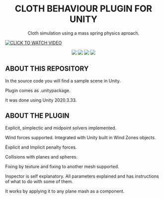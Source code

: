 <H1 ALIGN="CENTER"> CLOTH BEHAVIOUR PLUGIN FOR UNITY </H1>
<p align="center"> 
Cloth simulation using a mass spring physics aproach.

  
</p>



[![CLICK TO WATCH VIDEO](https://user-images.githubusercontent.com/79087129/164987500-a72752a6-a962-4433-9180-84f0923bda5d.png)](https://www.youtube.com/watch?v=UWSgjsEII0E&t=23s&ab_channel=AntonioEspinosa)


<p align="center"> 

<img src="https://user-images.githubusercontent.com/79087129/164988551-62d587b3-22fd-4aad-8a1b-c2c14332039d.gif">
  
<img src="https://user-images.githubusercontent.com/79087129/164988514-07c619a1-bae2-45cd-abbf-7032b14dda46.gif">


<img src="https://user-images.githubusercontent.com/79087129/164988370-8d480971-ab45-4954-8f16-94f2f64fa831.gif">
  
<img src="https://user-images.githubusercontent.com/79087129/164988786-a3fba59c-b95b-4930-84d3-b92ef0b6d8ae.gif">
</p>


<H2>ABOUT THIS REPOSITORY</H2>

In the source code you will find a sample scene in Unity.

Plugin comes as .unitypackage.

It was done using Unity 2020.3.33.

<H2>ABOUT THE PLUGIN</H2>

Explicit, simplectic and midpoint solvers implemented.

Wind forces supported. Integrated with Unity  built in Wind Zones objects.

Explicit and Implicit penalty forces.

Collisions with planes and spheres.

Fixing by texture and fixing to another mesh supported.

Inspector is self explanatory. All parameters explained and has instructions of what to do with some of them.

It works by applying it to any plane mash as a component.









